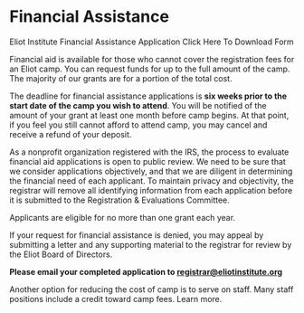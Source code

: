 # Financial Assistance

Eliot Institute Financial Assistance Application Click Here To Download Form

Financial aid is available for those who cannot cover the registration fees for an Eliot camp. You can request funds for up to the full amount of the camp. The majority of our grants are for a portion of the total cost.

The deadline for financial assistance applications is **six weeks prior to the start date of the camp you wish to attend**. You will be notified of the amount of your grant at least one month before camp begins. At that point, if you feel you still cannot afford to attend camp, you may cancel and receive a refund of your deposit.

As a nonprofit organization registered with the IRS, the process to evaluate financial aid applications is open to public review. We need to be sure that we consider applications objectively, and that we are diligent in determining the financial need of each applicant. To maintain privacy and objectivity, the registrar will remove all identifying information from each application before it is submitted to the Registration & Evaluations Committee.

Applicants are eligible for no more than one grant each year.

If your request for financial assistance is denied, you may appeal by submitting a letter and any supporting material to the registrar for review by the Eliot Board of Directors.

**Please email your completed application to <a href="mailto://registrar@eliotinstitute.org">registrar@eliotinstitute.org</a>**

Another option for reducing the cost of camp is to serve on staff. Many staff positions include a credit toward camp fees. Learn more.
